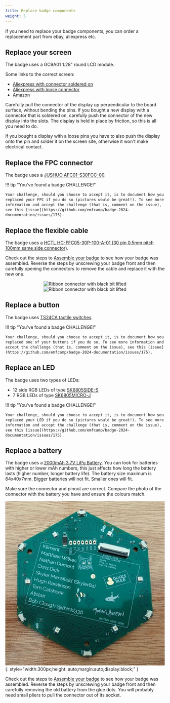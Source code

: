 ```yaml
---
title: Replace badge components
weight: 5
---
```


If you need to replace your badge components, you can order a replacement part from ebay, aliexpress etc.

## Replace your screen

The badge uses a GC9A01 1.28" round LCD module.

Some links to the correct screen:

- [Aliexpress with connector soldered on](https://www.aliexpress.com/item/1005004392903184.html)
- [Aliexpress with loose connector](https://www.aliexpress.com/item/1005005936868343.html)
- [Amazon](https://www.amazon.co.uk/ARCELI-Arduino-Resolution-Interface-Display/dp/B0CFXVD9HX/)

Carefully pull the connector of the display up perpendicular to the board surface, without bending the pins. If you bought a new display with a connector that is soldered on, carefully push the connector of the new display into the slots. The display is held in place by friction, so this is all you need to do.

If you bought a display with a loose pins you have to also push the display onto the pin and solder it on the screen site, otherwise it won't make electrical contact.

## Replace the FPC connector

The badge uses a [JUSHUO AFC01-S30FCC-00](https://www.lcsc.com/product-detail/FFC-FPC-Connectors_JUSHUO-AFC01-S30FCC-00_C262279.html).


!!! tip "You've found a badge CHALLENGE!"

    Your challenge, should you choose to accept it, is to document how you replaced your FPC if you do so (pictures would be great!). To see more information and accept the challenge (that is, comment on the issue), see this [issue](https://github.com/emfcamp/badge-2024-documentation/issues/175).

## Replace the flexible cable

The badge uses a [HCTL HC-FFC05-30P-100-A-01 (30 pin 0.5mm pitch 100mm same side connector)](https://www.lcsc.com/product-detail/FFC-FPC-Connect-Cables_HCTL-HC-FFC05-30P-100-A-01_C6575029.html).

Check out the steps to [Assemble your badge](./end-user-manual.md#assembly) to see how your badge was assembled. Reverse the steps by unscrewing your badge front and then carefully opening the connectors to remove the cable and replace it with the new one.

<p style="text-align: center;">
  <img src="../../images/badge-photos/ribbon1.jpg" width="100" alt="Ribbon connector with black bit lifted" style="width:200px;height: auto;" />
  <img src="../../images/badge-photos/ribbon2.jpg" width="100" alt="Ribbon connector with black bit lifted" style="width:200px;height: auto;" />
</p>

## Replace a button

The badge uses [TS24CA tactile switches](https://www.lcsc.com/product-detail/Tactile-Switches_SHOU-HAN-TS24CA_C393942.html).

!!! tip "You've found a badge CHALLENGE!"

    Your challenge, should you choose to accept it, is to document how you replaced one of your buttons if you do so. To see more information and accept the challenge (that is, comment on the issue), see this [issue](https://github.com/emfcamp/badge-2024-documentation/issues/175).

## Replace an LED

The badge uses two types of LEDs:

- 12 side RGB LEDs of type [SK6805SIDE-S](https://www.lcsc.com/product-detail/Light-Emitting-Diodes-LED_OPSCO-Optoelectronics-SK6805SIDE-S_C2909057.html)
- 7 RGB LEDs of type [SK6805MICRO-J](https://www.lcsc.com/product-detail/Light-Emitting-Diodes-LED_OPSCO-Optoelectronics-SK6805MICRO-J_C2909056.html)

!!! tip "You've found a badge CHALLENGE!"

    Your challenge, should you choose to accept it, is to document how you replaced your LED if you do so (pictures would be great!). To see more information and accept the challenge (that is, comment on the issue), see this [issue](https://github.com/emfcamp/badge-2024-documentation/issues/175).

## Replace a battery

The badge uses a [2000mAh 3.7V LiPo Battery](https://thepihut.com/products/2000mah-3-7v-lipo-battery). You can look for batteries with higher or lower mAh numbers, this just affects how long the battery lasts (higher number, longer battery life). The battery size maximum is 64x40x7mm. Bigger batteries will not fit. Smaller ones will fit.

Make sure the connector and pinout are correct. Compare the photo of the connector with the battery you have and ensure the colours match.

![Battery side of the front of the badge](../images/badge-photos/front-battery-side.jpg){: style="width:300px;height: auto;margin:auto;display:block;" }

Check out the steps to [Assemble your badge](./end-user-manual.md#assembly) to see how your badge was assembled. Reverse the steps by unscrewing your badge front and then carefully removing the old battery from the glue dots. You will probably need small pliers to pull the connector out of its socket.
